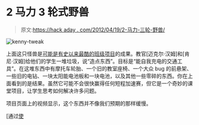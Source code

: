 # 2 马力 3 轮式野兽

> 原文:[https://hack aday . com/2012/04/19/2-马力-三轮-野兽/](https://hackaday.com/2012/04/19/2-horse-power-3-wheeled-beast/)

![](../Images/dbf2142a6eb1dca561d633bd6f7ec8b9.png "kenny-tweak")

上面这只怪兽是[可能是有史以来最酷的班级项目](http://kinaestheticwind.com/projects/tweak0.php)的成果。教官[迈克尔·汉姆]和[肯尼·汉姆]给他们的学生一堆垃圾，说“造点东西”。目标是“能自我充电的交通工具”。在这堆东西中有摩托车轮胎、一个旧的教室座椅、一个大众 bug 的前悬架、一些旧的电钻、一块太阳能电池板和一块电池，以及其他一些零碎的东西。你在上面看到的是结果。虽然它可能不会很快赢得任何短程加速赛，但它是一个奇妙的课堂项目，让学生思考如何解决许多问题。

项目页面上的视频显示，这个东西并不像我们预期的那样缓慢。

[通过[使](http://blog.makezine.com/2012/04/18/solar-dune-buggy)